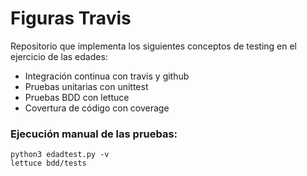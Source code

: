 # Figuras Travis

Repositorio que implementa los siguientes conceptos de testing en el 
ejercicio de las edades:
- Integración continua con travis y github
- Pruebas unitarias con unittest
- Pruebas BDD con lettuce
- Covertura de código con coverage


### Ejecución manual de las pruebas:
```
python3 edadtest.py -v
lettuce bdd/tests 
```